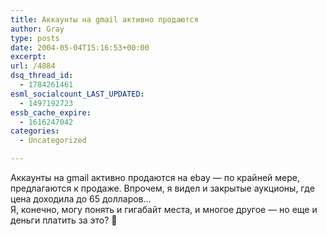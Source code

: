 ```yaml
---
title: Аккаунты на gmail активно продаются
author: Gray
type: posts
date: 2004-05-04T15:16:53+00:00
excerpt:
url: /4884
dsq_thread_id:
  - 1784261461
esml_socialcount_LAST_UPDATED:
  - 1497192723
essb_cache_expire:
  - 1616247042
categories:
  - Uncategorized

---
```








Аккаунты на gmail активно продаются на ebay &#8212; по крайней мере, предлагаются к продаже. Впрочем, я видел и закрытые аукционы, где цена доходила до 65 долларов&#8230;  
Я, конечно, могу понять и гигабайт места, и многое другое &#8212; но еще и деньги платить за это? 🙂